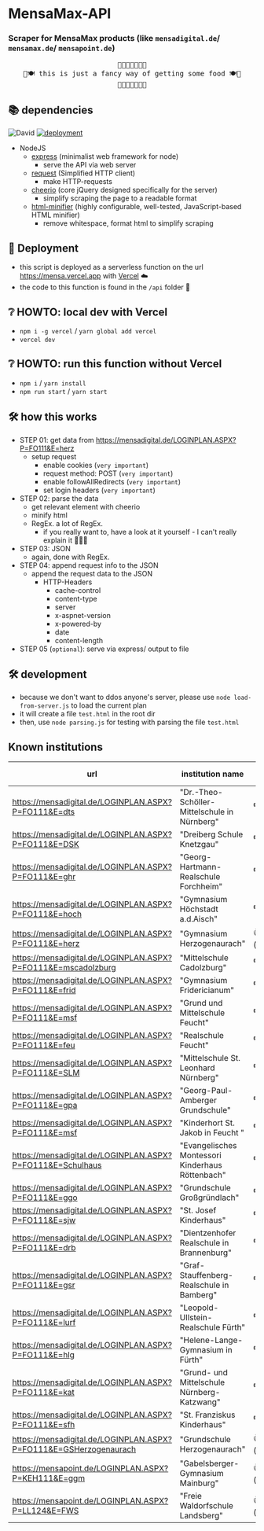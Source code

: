 # MensaMax-API

### Scraper for MensaMax products (like `mensadigital.de`/ `mensamax.de`/ `mensapoint.de`)

<pre style="text-align:center">
🍲🥘🥡🍛🍜🦐🥔
🍴🍽️ this is just a fancy way of getting some food 🍽️🍴
🍲🥘🥡🍛🍜🦐🥔
</pre>

## 📚 dependencies

![David](https://img.shields.io/david/philippd1/gymhmensa)
[![deployment](https://badgen.net/badge/Deployment/Vercel/black)](https://mensa.vercel.app)

-   NodeJS
    -   [express](https://www.npmjs.com/package/express) (minimalist web framework for node)
        -   serve the API via web server
    -   [request](https://www.npmjs.com/package/request) (Simplified HTTP client)
        -   make HTTP-requests
    -   [cheerio](https://www.npmjs.com/package/cheerio) (core jQuery designed specifically for the server)
        -   simplify scraping the page to a readable format
    -   [html-minifier](https://www.npmjs.com/package/html-minifier) (highly configurable, well-tested, JavaScript-based HTML minifier)
        -   remove whitespace, format html to simplify scraping

## 🚀 Deployment

-   this script is deployed as a serverless function on the url <https://mensa.vercel.app> with [Vercel](https://vercel.com/) ☁️
-   the code to this function is found in the `/api` folder 📁

## ❔ HOWTO: local dev with Vercel

-   `npm i -g vercel` / `yarn global add vercel`
-   `vercel dev`

## ❔ HOWTO: run this function without Vercel

-   `npm i` / `yarn install`
-   `npm run start` / `yarn start`

## 🛠️ how this works

-   STEP 01: get data from <https://mensadigital.de/LOGINPLAN.ASPX?P=FO111&E=herz>
    -   setup request
        -   enable cookies (`very important`)
        -   request method: POST (`very important`)
        -   enable followAllRedirects (`very important`)
        -   set login headers (`very important`)
-   STEP 02: parse the data
    -   get relevant element with cheerio
    -   minify html
    -   RegEx. a lot of RegEx.
        -   if you really want to, have a look at it yourself - I can't really explain it 🧠🤯🧠
-   STEP 03: JSON
    -   again, done with RegEx.
-   STEP 04: append request info to the JSON
    -   append the request data to the JSON
        -   HTTP-Headers
            -   cache-control
            -   content-type
            -   server
            -   x-aspnet-version
            -   x-powered-by
            -   date
            -   content-length
-   STEP 05 (`optional`): serve via express/ output to file

## 🛠️ development

-   because we don't want to ddos anyone's server, please use `node load-from-server.js` to load the current plan
-   it will create a file `test.html` in the root dir
-   then, use `node parsing.js` for testing with parsing the file `test.html`

## Known institutions

| url                                                               | institution name                                 | verified (date) |
| ----------------------------------------------------------------- | ------------------------------------------------ | --------------- |
| https://mensadigital.de/LOGINPLAN.ASPX?P=FO111&E=dts              | "Dr.-Theo-Schöller-Mittelschule in Nürnberg"     | 👎              |
| https://mensadigital.de/LOGINPLAN.ASPX?P=FO111&E=DSK              | "Dreiberg Schule Knetzgau"                       | 👎              |
| https://mensadigital.de/LOGINPLAN.ASPX?P=FO111&E=ghr              | "Georg-Hartmann-Realschule Forchheim"            | 👎              |
| https://mensadigital.de/LOGINPLAN.ASPX?P=FO111&E=hoch             | "Gymnasium Höchstadt a.d.Aisch"                  | 👎              |
| https://mensadigital.de/LOGINPLAN.ASPX?P=FO111&E=herz             | "Gymnasium Herzogenaurach"                       | 👍 (12.07.2020) |
| https://mensadigital.de/LOGINPLAN.ASPX?P=FO111&E=mscadolzburg     | "Mittelschule Cadolzburg"                        | 👎              |
| https://mensadigital.de/LOGINPLAN.ASPX?P=FO111&E=frid             | "Gymnasium Fridericianum"                        | 👎              |
| https://mensadigital.de/LOGINPLAN.ASPX?P=FO111&E=msf              | "Grund und Mittelschule Feucht"                  | 👎              |
| https://mensadigital.de/LOGINPLAN.ASPX?P=FO111&E=feu              | "Realschule Feucht"                              | 👎              |
| https://mensadigital.de/LOGINPLAN.ASPX?P=FO111&E=SLM              | "Mittelschule St. Leonhard Nürnberg"             | 👎              |
| https://mensadigital.de/LOGINPLAN.ASPX?P=FO111&E=gpa              | "Georg-Paul-Amberger Grundschule"                | 👎              |
| https://mensadigital.de/LOGINPLAN.ASPX?P=FO111&E=msf              | "Kinderhort St. Jakob in Feucht "                | 👎              |
| https://mensadigital.de/LOGINPLAN.ASPX?P=FO111&E=Schulhaus        | "Evangelisches Montessori Kinderhaus Röttenbach" | 👎              |
| https://mensadigital.de/LOGINPLAN.ASPX?P=FO111&E=ggo              | "Grundschule Großgründlach"                      | 👎              |
| https://mensadigital.de/LOGINPLAN.ASPX?P=FO111&E=sjw              | "St. Josef Kinderhaus"                           | 👎              |
| https://mensadigital.de/LOGINPLAN.ASPX?P=FO111&E=drb              | "Dientzenhofer Realschule in Brannenburg"        | 👎              |
| https://mensadigital.de/LOGINPLAN.ASPX?P=FO111&E=gsr              | "Graf-Stauffenberg-Realschule in Bamberg"        | 👎              |
| https://mensadigital.de/LOGINPLAN.ASPX?P=FO111&E=lurf             | "Leopold-Ullstein-Realschule Fürth"              | 👎              |
| https://mensadigital.de/LOGINPLAN.ASPX?P=FO111&E=hlg              | "Helene-Lange-Gymnasium in Fürth"                | 👎              |
| https://mensadigital.de/LOGINPLAN.ASPX?P=FO111&E=kat              | "Grund- und Mittelschule Nürnberg-Katzwang"      | 👎              |
| https://mensadigital.de/LOGINPLAN.ASPX?P=FO111&E=sfh              | "St. Franziskus Kinderhaus"                      | 👎              |
| https://mensadigital.de/LOGINPLAN.ASPX?P=FO111&E=GSHerzogenaurach | "Grundschule Herzogenaurach"                     | 👍 (12.07.2020) |
| https://mensapoint.de/LOGINPLAN.ASPX?P=KEH111&E=ggm               | "Gabelsberger-Gymnasium Mainburg"                | 👍 (12.07.2020) |
| https://mensapoint.de/LOGINPLAN.ASPX?P=LL124&E=FWS                | "Freie Waldorfschule Landsberg"                  | 👍 (12.07.2020) |
